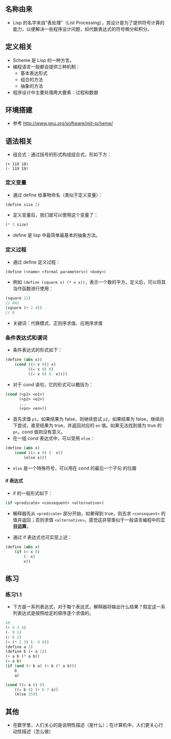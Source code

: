 ## 名称由来
* Lisp 的名字来自“表处理”（List Processing），其设计是为了提供符号计算的能力，以便解决一些程序设计问题，如代数表达式的符号微分和积分。

## 定义相关
* Scheme 是 Lisp 的一种方言。
* 编程语言一般都会提供三种机制：
    * 基本表达形式
    * 组合的方法
    * 抽象的方法
* 程序设计中主要处理两大要素：过程和数据

## 环境搭建
* 参考 http://www.gnu.org/software/mit-scheme/

## 语法相关
* 组合式：通过括号的形式构成组合式，形如下方：

```
(+ 119 10)
(- 119 19)
```

### 定义变量
* 通过 define 给事物命名（类似于定义变量）：

```lisp
(define size 2)
```

* 定义变量后，我们就可以使用这个变量了：

```lisp
(* 3 size)
```

* define 是 lisp 中最简单最基本的抽象方法。

### 定义过程
* 通过 define 定义过程：

```lisp
(define (<name> <formal parameters>) <body>)
```

* 例如 `(define (square x) (* x x))`，表示一个数的平方。定义后，可以将其当作函数进行使用：

```lisp
(square 21)
// 441
(square (+ 2 4))
// 8
```

* 关键词：代换模式、正则序求值、应用序求值

### 条件表达式和谓词
* 条件表达式的形式如下：

```lisp
(define (abs x))
    (cond ((> x 0)) x)
          ((= x 0) 0)
          ((< x 0) (- x))))
```

* 对于 cond 语句，它的形式可以概括为：

```lisp
(cond (<p1> <e1>)
      (<p2> <e2>)
      ...
      (<pn> <en>))
```

* 首先求值 `p1`，如果结果为 false，则继续尝试 `p2`，如果结果为 false，继续向下尝试，直至结果为 true，并返回对应的 `en` 值。如果无法找到值为 true 的 `pn`，cond 值则没有意义。
* 在一组 cond 表达式中，可以受用 `else`：

```lisp
(define (abs x)
    (cond ((< x 0) (- x))
        (else x)))
```

* `else` 是一个特殊符号，可以用在 cond 的最后一个子句 <pn> 的位置

#### if 表达式
* if 的一般形式如下：

```lisp
(if <predicate> <consequent> <alternative>)
```

* 解释器先从 `<predicate>` 部分开始，如果得到 true，则去求 `<consequent>` 的值并返回；否则求值 `<alternative>`。感觉这非常类似于一般语言编程中的**三目运算**。

* 通过 if 表达式也可实现上述：

```lisp
(define (abs x) 
    (if (< x 0)
        (- x)
        x))
```

## 练习
### 练习1.1
* 下方是一系列表达式，对于每个表达式，解释器将输出什么结果？假定这一系列表达式是按照给定的顺序逐个求值的。

```lisp
10
(+ 5 3 4)
(- 9 1)
(/ 6 2)
(+ (* 2 3) (- 4 6))
(define a 3)
(define b (+ a 1))
(+ a b (* a b))
(= a b)
(if (and (> b a) (< b (* a b))) 
    b 
    a)

(cond ((= a 6) 6)
    ((= b 4) (+ 6 7 a))
    (else 25))
```

## 其他
* 在数学里，人们关心的是说明性描述（是什么）；在计算机中，人们更关心行动性描述（怎么做）
